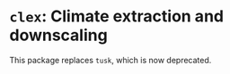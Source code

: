 # `clex`: Climate extraction and downscaling

This package replaces `tusk`, which is now deprecated.
